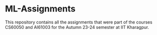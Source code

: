# ML-Assignments
This repository contains all the assignments that were part of the courses CS60050 and AI61003 for the Autumn 23-24 semester at IIT Kharagpur.
